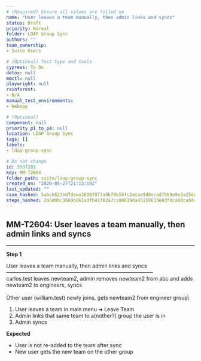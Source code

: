 ```yaml
---
# (Required) Ensure all values are filled up
name: "User leaves a team manually, then admin links and syncs"
status: Draft
priority: Normal
folder: LDAP Group Sync
authors: ""
team_ownership: 
- Suite Users

# (Optional) Test type and tools
cypress: To Do
detox: null
mmctl: null
playwright: null
rainforest: 
- N/A
manual_test_environments: 
- Webapp

# (Optional)
component: null
priority_p1_to_p4: null
location: LDAP Group Sync
tags: []
labels: 
- ldap-group-sync

# Do not change
id: 5537285
key: MM-T2604
folder_path: suite/ldap-group-sync
created_on: "2020-05-27T21:13:19Z"
last_updated: ""
case_hashed: 5abcb623bd7deea3628f073a9b79b58fc2ecae9d8ecad7569e9e3a25dd671d28ead30d96c7e899ffd921ee33c3b591f5
steps_hashed: 2a5d0bc3669b861a3fb41f82a7cc80619da45159633e8dfdca68ca04c675e07134a98b39c9bcb15188d51492bae3272b
---
```


## MM-T2604: User leaves a team manually, then admin links and syncs

---

**Step 1**

User leaves a team manually, then admin links and syncs\
————————————————————————————\
carlos.test leaves newteam2, admin removes newteam2 from abc and adds newteam2 to engineers, syncs\
\
Other user (william.test) newly joins, gets newteam2 from engineer group\\

1. User leaves a team in main menu ➜ Leave Team
2. Admin links that same team to a(nother?) group the user is in
3. Admin syncs

**Expected**

- User is not re-added to the team after sync
- New user gets the new team on the other group
